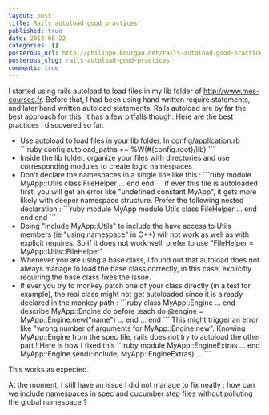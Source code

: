 ```yaml
---
layout: post
title: Rails autoload good practices
published: true
date: 2012-08-22
categories: []
posterous_url: http://philippe.bourgau.net/rails-autoload-good-practices
posterous_slug: rails-autoload-good-practices
comments: true
---
```

<p>I started using rails autoload to load files in my lib folder of <a href="http://www.mes-courses.fr">http://www.mes-courses.fr</a>. Before that, I had been using hand written require statements, and later hand written autoload statements. Rails autoload are by far the best approach for this. It has a few pitfalls though. Here are the best practices I discovered so far.</p>

<ul>
<li>Use autoload to load files in your lib folder. In config/application.rb
```ruby
config.autoload_paths += %W(#{config.root}/lib)
```
</li>
<li>Inside the lib folder, organize your files with directories and use corresponding modules to create logic namespaces</li>
<li>Don't declare the namespaces in a single line like this :
```ruby
module MyApp::Utils
 class FileHelper
 ...
 end
end
```
If ever this file is autoloaded first, you will get an error like "undefined constant MyApp", it gets more likely with deeper namespace structure. Prefer the following nested declaration :
```ruby
module MyApp
 module Utils
   class FileHelper
     ...
   end
  end
end
```
</li>

<li>Doing "include MyApp::Utils" to include the have access to Utils members (ie "using namespace" in C++) will not work as well as with explicit requires. So if it does not work well, prefer to use "FileHelper = MyApp::Utils::FileHelper"</li>
<li>Whenever you are using a base class, I found out that autoload does not always manage to load the base class correctly, in this case, explicitly requiring the base class fixes the issue.</li>

<li>If ever you try to monkey patch one of your class directly (in a test for example), the real class might not get autoloaded since it is already declared in the monkey path :
```ruby
class MyApp::Engine
  ...
end
describe MyApp::Engine do
  before :each do
    @engine = MyApp::Engine.new("name")
    ...
   end
   ...
end
```
This might trigger an error like "wrong number of arguments for MyApp::Engine.new". Knowing MyApp::Engine from the spec file, rails does not try to autoload the other part ! Here is how I fixed this
```ruby
module MyApp::EngineExtras
  ...
end
MyApp::Engine.send(:include, MyApp::EngineExtras)
...
```
</li>


</ul>
<p>This works as expected.</p>
<p>At the moment, I still have an issue I did not manage to fix neatly : how can we include namespaces in spec and cucumber step files without polluting the global namespace ?</p>
